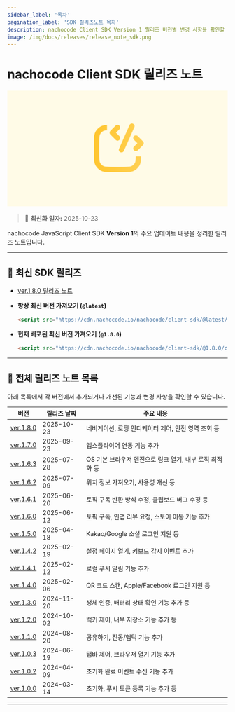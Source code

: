 ```yaml
---
sidebar_label: '목차'
pagination_label: 'SDK 릴리즈노트 목차'
description: nachocode Client SDK Version 1 릴리즈 버전별 변경 사항을 확인할 수 있습니다.
image: /img/docs/releases/release_note_sdk.png
---
```


# nachocode Client SDK 릴리즈 노트

![sdk](/img/docs/releases/release_note_sdk.png)

> 🔔 **최신화 일자:** 2025-10-23

nachocode JavaScript Client SDK **Version 1**의 주요 업데이트 내용을 정리한 릴리즈 노트입니다.

---

## 🚀 최신 SDK 릴리즈

- [ver.1.8.0 릴리즈 노트](./release-v-1-8-0)

- **항상 최신 버전 가져오기 (`@latest`)**

  ```html
  <script src="https://cdn.nachocode.io/nachocode/client-sdk/@latest/client-sdk.min.js"></script>
  ```

- **현재 배포된 최신 버전 가져오기 (`@1.8.0`)**

  ```html
  <script src="https://cdn.nachocode.io/nachocode/client-sdk/@1.8.0/client-sdk.min.js"></script>
  ```

---

## 📖 전체 릴리즈 노트 목록

아래 목록에서 각 버전에서 추가되거나 개선된 기능과 변경 사항을 확인할 수 있습니다.

| 버전                           | 릴리즈 날짜 | 주요 내용                                                |
| ------------------------------ | ----------- | -------------------------------------------------------- |
| [ver.1.8.0](./release-v-1-8-0) | 2025-10-23  | 네비게이션, 로딩 인디케이터 제어, 안전 영역 조회 등      |
| [ver.1.7.0](./release-v-1-7-0) | 2025-09-23  | 앱스플라이어 연동 기능 추가                              |
| [ver.1.6.3](./release-v-1-6-3) | 2025-07-28  | OS 기본 브라우저 엔진으로 링크 열기, 내부 로직 최적화 등 |
| [ver.1.6.2](./release-v-1-6-2) | 2025-07-09  | 위치 정보 가져오기, 사용성 개선 등                       |
| [ver.1.6.1](./release-v-1-6-1) | 2025-06-20  | 토픽 구독 반환 방식 수정, 클립보드 버그 수정 등          |
| [ver.1.6.0](./release-v-1-6-0) | 2025-06-12  | 토픽 구독, 인앱 리뷰 요청, 스토어 이동 기능 추가         |
| [ver.1.5.0](./release-v-1-5-0) | 2025-04-18  | Kakao/Google 소셜 로그인 지원 등                         |
| [ver.1.4.2](./release-v-1-4-2) | 2025-02-19  | 설정 페이지 열기, 키보드 감지 이벤트 추가                |
| [ver.1.4.1](./release-v-1-4-1) | 2025-02-12  | 로컬 푸시 알림 기능 추가                                 |
| [ver.1.4.0](./release-v-1-4-0) | 2025-02-06  | QR 코드 스캔, Apple/Facebook 로그인 지원 등              |
| [ver.1.3.0](./release-v-1-3-0) | 2024-11-20  | 생체 인증, 배터리 상태 확인 기능 추가 등                 |
| [ver.1.2.0](./release-v-1-2-0) | 2024-10-02  | 백키 제어, 내부 저장소 기능 추가 등                      |
| [ver.1.1.0](./release-v-1-1-0) | 2024-08-20  | 공유하기, 진동/햅틱 기능 추가                            |
| [ver.1.0.3](./release-v-1-0-3) | 2024-06-19  | 탭바 제어, 브라우저 열기 기능 추가                       |
| [ver.1.0.2](./release-v-1-0-2) | 2024-04-09  | 초기화 완료 이벤트 수신 기능 추가                        |
| [ver.1.0.0](./release-v-1-0-0) | 2024-03-14  | 초기화, 푸시 토큰 등록 기능 추가 등                      |

---
